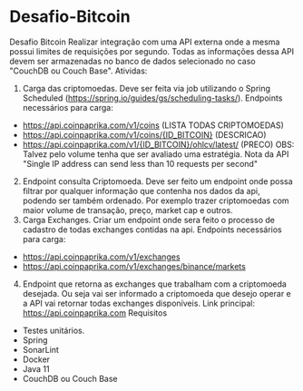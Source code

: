 # Desafio-Bitcoin
Desafio Bitcoin
Realizar integração com uma API externa onde a mesma possui limites de requisições por segundo. 
Todas as informações dessa API devem ser armazenadas no banco de dados selecionado no caso "CouchDB ou Couch Base".
Atividas:
1) Carga das criptomoedas. Deve ser feita via job utilizando o Spring Scheduled (https://spring.io/guides/gs/scheduling-tasks/). 
Endpoints necessários para carga:
 - https://api.coinpaprika.com/v1/coins (LISTA TODAS CRIPTOMOEDAS)
 - https://api.coinpaprika.com/v1/coins/{ID_BITCOIN} (DESCRICAO)
 - https://api.coinpaprika.com/v1/{ID_BITCOIN}/ohlcv/latest/ (PRECO)
OBS: Talvez pelo volume tenha que ser avaliado uma estratégia. Nota da API "Single IP address can send less than 10 requests per second"
2) Endpoint consulta Criptomoeda. Deve ser feito um endpoint onde possa filtrar por qualquer informação que contenha nos dados da api, podendo ser também ordenado. 
Por exemplo trazer criptomoedas com maior volume de transação, preço, market cap e outros.
3) Carga Exchanges. Criar um endpoint onde sera feito o processo de cadastro de todas exchanges contidas na api.
Endpoints necessários para carga:
 - https://api.coinpaprika.com/v1/exchanges
 - https://api.coinpaprika.com/v1/exchanges/binance/markets
4) Endpoint que retorna as exchanges que trabalham com a criptomoeda desejada. Ou seja vai ser informado a criptomoeda que desejo operar e a API vai retornar todas exchanges disponíveis.
Link principal: https://api.coinpaprika.com
Requisitos
- Testes unitários.
- Spring
- SonarLint
- Docker
- Java 11
- CouchDB ou Couch Base
